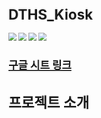 # DTHS_Kiosk

 <img src="https://img.shields.io/badge/Unity 21.3.0f1-FFFFFF?style=flat&logo=Unity&logoColor=black"/>  <img src="https://img.shields.io/badge/javascript-F7DF1E?style=flat&logo=javascript&logoColor=white"/> <img src="https://img.shields.io/badge/google sheets-34A853?style=flat&logo=googlesheets&logoColor=white"/>
 <img src="https://img.shields.io/badge/google apps script-4285F4?style=flat&logo=googleappsscript&logoColor=white"/>

## [구글 시트 링크](https://docs.google.com/spreadsheets/d/10fMEvmLLreOmNsWWwMVQY7bHbgKYTxjBPAEUP73AbCw/edit?usp=sharing)

# 프로젝트 소개

